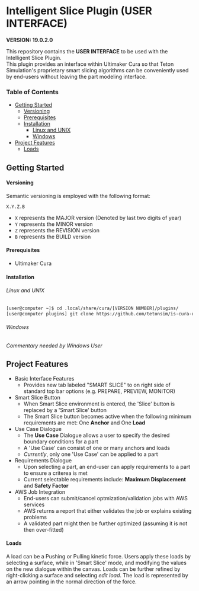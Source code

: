 # Intelligent Slice Plugin (USER INTERFACE)

**VERSION: 19.0.2.0**

This repository contains the **USER INTERFACE** to be used with the Intelligent Slice Plugin.  
This plugin provides an interface within Ultimaker Cura so that Teton Simulation's proprietary
smart slicing algorithms can be conveniently used by end-users without leaving the part modeling interface.

### Table of Contents
*  [Getting Started](#getting-started)
    * [Versioning](#versioning)
    * [Prerequisites](#prerequisites)
    * [Installation](#installation)
        * [Linux and UNIX](#linux-and-unix)
        * [Windows](#windows)
*   [Project Features](#project-features)
    * [Loads](#loads)


## Getting Started 

#### Versioning

Semantic versioning is employed with the following format:

`X.Y.Z.B`

*  `X` represents the MAJOR version (Denoted by last two digits of year)
*  `Y` represents the MINOR version
*  `Z` represents the REVISION version
*  `B` represents the BUILD version

#### Prerequisites

*  Ultimaker Cura

#### Installation

###### Linux and UNIX

```bash
[user@computer ~]$ cd .local/share/cura/[VERSION NUMBER]/plugins/
[user@computer plugins] git clone https://github.com/tetonsim/is-cura-ui.git
```

###### Windows

*Commentary needed by Windows User*


##  Project Features

*  Basic Interface Features
    *  Provides new tab labeled "SMART SLICE" to on right side of standard top bar options (e.g. PREPARE, PREVIEW, MONITOR)
*  Smart Slice Button
    *  When Smart Slice environment is entered, the 'Slice' button is replaced by a 'Smart Slice' button
    *  The Smart Slice button becomes active when the following minimum requirements are met: One **Anchor** and One **Load**
*  Use Case Dialogue
    *  The **Use Case** Dialogue allows a user to specify the desired boundary conditions for a part
    *  A 'Use Case' can consist of one or many anchors and loads
    *  *Currently*, only one 'Use Case' can be applied to a part
*  Requirements Dialogue
    *  Upon selecting a part, an end-user can apply requirements to a part to ensure a criterea is met
    *  Current selectable requirements include: **Maximum Displacement** and **Safety Factor**
*  AWS Job Integration
    *  End-users can submit/cancel optmization/validation jobs with AWS services
    *  AWS returns a report that either validates the job or explains existing problems
    *  A validated part might then be further optimized (assuming it is not then over-fitted)

####  Loads

A load can be a Pushing or Pulling kinetic force.  Users apply these loads by selecting a surface, while in 'Smart Slice' mode,  and modifying the values on the new dialogue within the canvas.  Loads can be further refined by right-clicking a surface and selecting *edit load*.  The load is represented by an arrow pointing in the normal direction of the force.  



